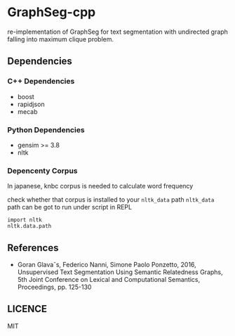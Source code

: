 # GraphSeg-cpp

re-implementation of GraphSeg for text segmentation with undirected graph falling into maximum clique problem.

## Dependencies
### C++ Dependencies
- boost
- rapidjson
- mecab

### Python Dependencies
- gensim >= 3.8
- nltk

### Depencenty Corpus
In japanese, knbc corpus is needed to calculate word frequency

check whether that corpus is installed to your `nltk_data` path
`nltk_data` path can be got to run under script in REPL

```
import nltk
nltk.data.path
```

## References
- Goran Glavaˇs, Federico Nanni, Simone Paolo Ponzetto, 2016, Unsupervised Text Segmentation Using Semantic Relatedness Graphs, 5th Joint Conference on Lexical and Computational Semantics, Proceedings, pp. 125-130

## LICENCE
MIT